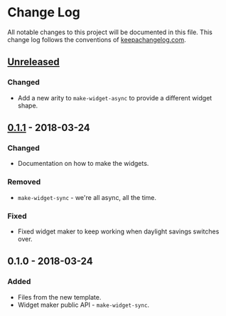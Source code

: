 # Change Log
All notable changes to this project will be documented in this file. This change log follows the conventions of [keepachangelog.com](http://keepachangelog.com/).

## [Unreleased]
### Changed
- Add a new arity to `make-widget-async` to provide a different widget shape.

## [0.1.1] - 2018-03-24
### Changed
- Documentation on how to make the widgets.

### Removed
- `make-widget-sync` - we're all async, all the time.

### Fixed
- Fixed widget maker to keep working when daylight savings switches over.

## 0.1.0 - 2018-03-24
### Added
- Files from the new template.
- Widget maker public API - `make-widget-sync`.

[Unreleased]: https://github.com/your-name/whining/compare/0.1.1...HEAD
[0.1.1]: https://github.com/your-name/whining/compare/0.1.0...0.1.1

